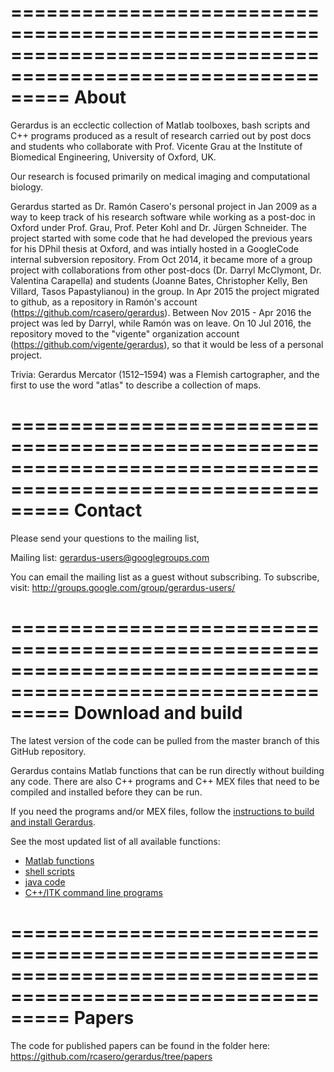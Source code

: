=============================================================================================================
About
=============================================================================================================

Gerardus is an ecclectic collection of Matlab toolboxes, bash scripts and C++ programs produced as a result
of research carried out by post docs and students who collaborate with Prof. Vicente Grau at the Institute of
Biomedical Engineering, University of Oxford, UK.

Our research is focused primarily on medical imaging and computational biology.

Gerardus started as Dr. Ramón Casero's personal project in Jan 2009 as a way to keep track of his research 
software while working as a post-doc in Oxford under Prof. Grau, Prof. Peter Kohl and Dr. Jürgen Schneider. 
The project started with some code that he had developed the previous years for his DPhil thesis at Oxford, 
and was intially hosted in a GoogleCode internal subversion repository. From Oct 2014, it became more of a 
group project with collaborations from other post-docs (Dr. Darryl McClymont, Dr. Valentina Carapella) and 
students (Joanne Bates, Christopher Kelly, Ben Villard, Tasos Papastylianou) in the group. In Apr 2015 the 
project migrated to github, as a repository in Ramón's account (https://github.com/rcasero/gerardus). 
Between Nov 2015 - Apr 2016 the project was led by Darryl, while Ramón was on leave. On 10 Jul 2016, the 
repository moved to the "vigente" organization account (https://github.com/vigente/gerardus), so that
it would be less of a personal project.

Trivia: Gerardus Mercator (1512–1594) was a Flemish cartographer, and the first to use the word 
"atlas" to describe a collection of maps.

=============================================================================================================
Contact
=============================================================================================================

Please send your questions to the mailing list,

Mailing list: gerardus-users@googlegroups.com

You can email the mailing list as a guest without subscribing. To subscribe, visit: http://groups.google.com/group/gerardus-users/

=============================================================================================================
Download and build
=============================================================================================================

The latest version of the code can be pulled from the master branch of this GitHub repository.

Gerardus contains Matlab functions that can be run directly without building any code. There are also C++ programs and C++ MEX files that need to be compiled and installed before they can be run.

If you need the programs and/or MEX files, follow the [instructions to build and install Gerardus](https://github.com/rcasero/gerardus/wiki/Build-instructions).

See the most updated list of all available functions:

* [Matlab functions](matlab/README)
* [shell scripts](shell-script/README)
* [java code](java/README)
* [C++/ITK command line programs](cpp/README)

=============================================================================================================
Papers
=============================================================================================================
The code for published papers can be found in the folder here: https://github.com/rcasero/gerardus/tree/papers

